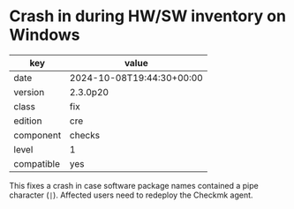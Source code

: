 [//]: # (werk v2)
# Crash in during HW/SW inventory on Windows

key        | value
---------- | ---
date       | 2024-10-08T19:44:30+00:00
version    | 2.3.0p20
class      | fix
edition    | cre
component  | checks
level      | 1
compatible | yes

This fixes a crash in case software package names contained a pipe character (`|`).
Affected users need to redeploy the Checkmk agent.
